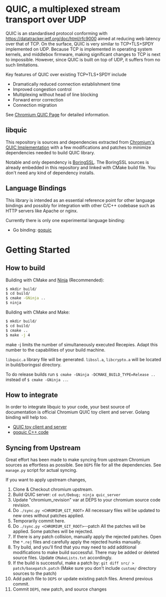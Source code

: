 QUIC, a multiplexed stream transport over UDP
=============================================

QUIC is an standardised protocol conforming with https://datatracker.ietf.org/doc/html/rfc9000 aimed at reducing web latency over that of TCP.
On the surface, QUIC is very similar to TCP+TLS+SPDY implemented on UDP. Because
TCP is implemented in operating system kernels, and middlebox firmware, making
significant changes to TCP is next to impossible. However, since QUIC is built
on top of UDP, it suffers from no such limitations.

Key features of QUIC over existing TCP+TLS+SPDY include

  * Dramatically reduced connection establishment time
  * Improved congestion control
  * Multiplexing without head of line blocking
  * Forward error correction
  * Connection migration

See [Chromium QUIC Page](http://www.chromium.org/quic) for detailed information.

## libquic

This repository is sources and dependencies extracted from
[Chromium's QUIC Implementation](https://chromium.googlesource.com/chromium/src.git/+/master/net/quic/)
with a few modifications and patches to minimize dependencies needed to build
QUIC library.

Notable and only dependency is [BoringSSL](https://boringssl.googlesource.com/).
The BoringSSL sources is already embedded in this repository and linked with
CMake build file. You don't need any kind of dependency installs.

## Language Bindings

This library is intended as an essential reference point for other language
bindings and possibly for integration with other C/C++ codebase such as HTTP
servers like Apache or nginx.

Currently there is only one experimental language binding:

  * Go binding: [goquic](https://github.com/devsisters/goquic)


Getting Started
===============

## How to build

Building with CMake and [Ninja](https://ninja-build.org/) (Recommended):

```bash
$ mkdir build/
$ cd build/
$ cmake -GNinja ..
$ ninja
```

Building with CMake and Make:

```bash
$ mkdir build/
$ cd build/
$ cmake ..
$ make -j 4
```
make -j <numOfRecepies> limits the number of simultaneously executed Recepies. Adapt this number to the capabilities of your build machine.

`libquic.a` library file will be generated. `libssl.a`, `libcrypto.a` will be
located in build/boringssl directory.

To do release builds run `$ cmake -GNinja -DCMAKE_BUILD_TYPE=Release ..` instead
of `$ cmake -GNinja ..`.

## How to integrate

In order to integrate libquic to your code, your best source of documentation is
official Chromium QUIC toy client and server. Golang binding will help too.

  * [QUIC toy client and server](http://www.chromium.org/quic/playing-with-quic)
  * [goquic C++ code](https://github.com/devsisters/goquic/tree/master/src)

## Syncing from Upstream

Great effort has been made to make syncing from upstream Chromium sources as
effortless as possible. See `DEPS` file for all the dependencies. See
`manage.py` script for actual syncing.

If you want to apply upstream changes,

  1. Clone & Checkout chromium upstream.
  2. Build QUIC server: `cd out/Debug; ninja quic_server`
  3. Update "chromium_revision" var at DEPS to your chromium source code
     revision.
  4. Do `./sync.py <CHROMIUM_GIT_ROOT>`
     All necessary files will be updated to new ones without patches applied.
  5. Temporarily commit here.
  6. Do `./sync.py <CHROMIUM_GIT_ROOT>`--patch
     All the patches will be applied. Some patches will be rejected.
  7. If there is any patch collision, manually apply the rejected patches.
     Open the `*.rej` files and carefully apply the rejected hunks manually.
  8. Try build, and you'll find that you may need to add additional
     modifications to make build successful. There may be added or deleted
     source files. Update `CMakeLists.txt` accordingly.
  9. If the build is successful, make a patch by:
     `git diff src/ > patch/basepatch.patch`
     (Make sure you don't include `custom/` directory sources to the patch)
  10. Add patch file to `DEPS` or update existing patch files. Amend previous
      commit.
  11. Commit `DEPS`, new patch, and source changes

